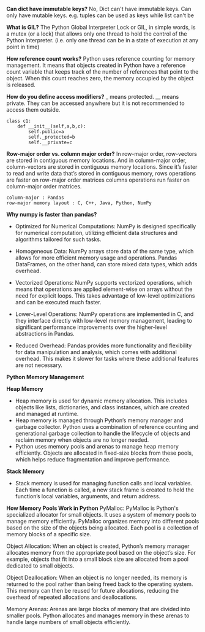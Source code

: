 **Can dict have immutable keys?**
No, Dict can't have immutable keys. Can only have mutable keys.
e.g. tuples can be used as keys while list can't be

**What is GIL?**
The Python Global Interpreter Lock or GIL, in simple words, is a mutex (or a lock) that allows only one thread to hold the control of the Python interpreter.
(i.e. only one thread can be in a state of execution at any point in time)

**How reference count works?**
Python uses reference counting for memory management. 
It means that objects created in Python have a reference count variable that keeps track of the number of references that point to the object. 
When this count reaches zero, the memory occupied by the object is released.

**How do you define access modifiers?**
_ means protected. __ means private.
They can be accessed anywhere but it is not recommended to access them outside.
```
class c1:
    def __init__(self,a,b,c):
        self.public=a
        self._protected=b
        self.__private=c
```
**Row-major order vs. column major order?** In row-major order, row-vectors  are stored in contiguous memory locations. And in column-major order, column-vectors are stored in contiguous memory locations. Since it’s faster to read and write data that’s stored in contiguous memory, rows operations are faster on row-major order matrices columns operations run faster on column-major order matrices.
```
column-major : Pandas 
row-major memory layout : C, C++, Java, Python, NumPy 
```

**Why numpy is faster than pandas?** 

* Optimized for Numerical Computations: NumPy is designed specifically for numerical computation, utilizing efficient data structures and algorithms tailored for such tasks.

* Homogeneous Data: NumPy arrays store data of the same type, which allows for more efficient memory usage and operations. Pandas DataFrames, on the other hand, can store mixed data types, which adds overhead.

* Vectorized Operations: NumPy supports vectorized operations, which means that operations are applied element-wise on arrays without the need for explicit loops. This takes advantage of low-level optimizations and can be executed much faster.

* Lower-Level Operations: NumPy operations are implemented in C, and they interface directly with low-level memory management, leading to significant performance improvements over the higher-level abstractions in Pandas.

* Reduced Overhead: Pandas provides more functionality and flexibility for data manipulation and analysis, which comes with additional overhead. This makes it slower for tasks where these additional features are not necessary.

**Python Memory Management**

**Heap Memory**
* Heap memory is used for dynamic memory allocation. This includes objects like lists, dictionaries, and class instances, which are created and managed at runtime.
* Heap memory is managed through Python’s memory manager and garbage collector. Python uses a combination of reference counting and generational garbage collection to handle the lifecycle of objects and reclaim memory when objects are no longer needed.
* Python uses memory pools and arenas to manage heap memory efficiently. Objects are allocated in fixed-size blocks from these pools, which helps reduce fragmentation and improve performance.

**Stack Memory**
* Stack memory is used for managing function calls and local variables. Each time a function is called, a new stack frame is created to hold the function’s local variables, arguments, and return address.

**How Memory Pools Work in Python**
PyMalloc:
PyMalloc is Python's specialized allocator for small objects. It uses a system of memory pools to manage memory efficiently.
PyMalloc organizes memory into different pools based on the size of the objects being allocated. Each pool is a collection of memory blocks of a specific size.

Object Allocation:
When an object is created, Python’s memory manager allocates memory from the appropriate pool based on the object’s size. For example, objects that fit into a small block size are allocated from a pool dedicated to small objects.

Object Deallocation:
When an object is no longer needed, its memory is returned to the pool rather than being freed back to the operating system. This memory can then be reused for future allocations, reducing the overhead of repeated allocations and deallocations.

Memory Arenas:
Arenas are large blocks of memory that are divided into smaller pools. Python allocates and manages memory in these arenas to handle large numbers of small objects efficiently.
